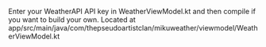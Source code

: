 Enter your WeatherAPI API key in WeatherViewModel.kt and then compile if you want to build your own. Located at app/src/main/java/com/thepseudoartistclan/mikuweather/viewmodel/WeatherViewModel.kt
